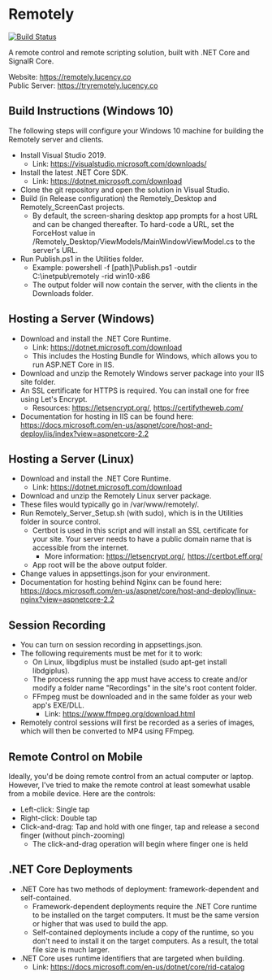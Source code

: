 # Remotely
[![Build Status](https://dev.azure.com/translucency/Remotely/_apis/build/status/Remotely?branchName=master)](https://dev.azure.com/translucency/Remotely/_build/latest?definitionId=2&branchName=master)


A remote control and remote scripting solution, built with .NET Core and SignalR Core.

Website: https://remotely.lucency.co  
Public Server: https://tryremotely.lucency.co

## Build Instructions (Windows 10)  
The following steps will configure your Windows 10 machine for building the Remotely server and clients.
* Install Visual Studio 2019.
    * Link: https://visualstudio.microsoft.com/downloads/
* Install the latest .NET Core SDK.
    * Link: https://dotnet.microsoft.com/download
* Clone the git repository and open the solution in Visual Studio.
* Build (in Release configuration) the Remotely_Desktop and Remotely_ScreenCast projects.
	* By default, the screen-sharing desktop app prompts for a host URL and can be changed thereafter.  To hard-code a URL, set the ForceHost value in /Remotely_Desktop/ViewModels/MainWindowViewModel.cs to the server's URL.
* Run Publish.ps1 in the Utilities folder.
    * Example: powershell -f [path]\Publish.ps1 -outdir C:\inetpub\remotely -rid win10-x86
    * The output folder will now contain the server, with the clients in the Downloads folder.

## Hosting a Server (Windows)
* Download and install the .NET Core Runtime.
	* Link: https://dotnet.microsoft.com/download
	* This includes the Hosting Bundle for Windows, which allows you to run ASP.NET Core in IIS.
* Download and unzip the Remotely Windows server package into your IIS site folder.
* An SSL certificate for HTTPS is required.  You can install one for free using Let's Encrypt.
	* Resources: https://letsencrypt.org/, https://certifytheweb.com/
* Documentation for hosting in IIS can be found here: https://docs.microsoft.com/en-us/aspnet/core/host-and-deploy/iis/index?view=aspnetcore-2.2

## Hosting a Server (Linux)
* Download and install the .NET Core Runtime.
	* Link: https://dotnet.microsoft.com/download
* Download and unzip the Remotely Linux server package.
* These files would typically go in /var/www/remotely/.
* Run Remotely_Server_Setup.sh (with sudo), which is in the Utilities folder in source control.
	* Certbot is used in this script and will install an SSL certificate for your site.  Your server needs to have a public domain name that is accessible from the internet.
		* More information: https://letsencrypt.org/, https://certbot.eff.org/
    * App root will be the above output folder.
* Change values in appsettings.json for your environment.
* Documentation for hosting behind Nginx can be found here: https://docs.microsoft.com/en-us/aspnet/core/host-and-deploy/linux-nginx?view=aspnetcore-2.2

## Session Recording
* You can turn on session recording in appsettings.json.
* The following requirements must be met for it to work:
	* On Linux, libgdiplus must be installed (sudo apt-get install libdgiplus).
	* The process running the app must have access to create and/or modify a folder name "Recordings" in the site's root content folder.
	* FFmpeg must be downloaded and in the same folder as your web app's EXE/DLL.
		* Link: https://www.ffmpeg.org/download.html
* Remotely control sessions will first be recorded as a series of images, which will then be converted to MP4 using FFmpeg.

## Remote Control on Mobile
Ideally, you'd be doing remote control from an actual computer or laptop.  However, I've tried to make the remote control at least somewhat usable from a mobile device.  Here are the controls:
* Left-click: Single tap
* Right-click: Double tap
* Click-and-drag: Tap and hold with one finger, tap and release a second finger (without pinch-zooming)
	* The click-and-drag operation will begin where finger one is held

## .NET Core Deployments
* .NET Core has two methods of deployment: framework-dependent and self-contained.
	* Framework-dependent deployments require the .NET Core runtime to be installed on the target computers.  It must be the same version or higher that was used to build the app.
	* Self-contained deployments include a copy of the runtime, so you don't need to install it on the target computers.  As a result, the total file size is much larger.
* .NET Core uses runtime identifiers that are targeted when building.
	* Link: https://docs.microsoft.com/en-us/dotnet/core/rid-catalog
